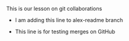 This is our lesson on git collaborations

- I am adding this line to alex-readme branch

- This line is for testing merges on GitHub
